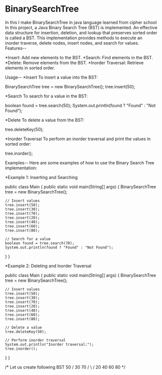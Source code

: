 # BinarySearchTree
In this I make BinarySearchTree in java language learned from cipher school
In this project, a Java Binary Search Tree (BST) is implemented. An effective data structure for insertion, deletion, and lookup that preserves sorted order is called a BST. This implementation provides methods to execute an inorder traverse, delete nodes, insert nodes, and search for values.
Features--

*Insert: Add new elements to the BST. *Search: Find elements in the BST. *Delete: Remove elements from the BST. *Inorder Traversal: Retrieve elements in sorted order.

Usage-- *Insert To insert a value into the BST:

BinarySearchTree tree = new BinarySearchTree(); tree.insert(50);

*Search To search for a value in the BST:

boolean found = tree.search(50); System.out.println(found ? "Found" : "Not Found");

*Delete To delete a value from the BST:

tree.deleteKey(50);

*Inorder Traversal To perform an inorder traversal and print the values in sorted order:

tree.inorder();

Examples-- Here are some examples of how to use the Binary Search Tree implementation:

*Example 1: Inserting and Searching

public class Main { public static void main(String[] args) { BinarySearchTree tree = new BinarySearchTree();

    // Insert values
    tree.insert(50);
    tree.insert(30);
    tree.insert(70);
    tree.insert(20);
    tree.insert(40);
    tree.insert(60);
    tree.insert(80);

    // Search for a value
    boolean found = tree.search(70);
    System.out.println(found ? "Found" : "Not Found");
}
}

*Example 2: Deleting and Inorder Traversal

public class Main { public static void main(String[] args) { BinarySearchTree tree = new BinarySearchTree();

    // Insert values
    tree.insert(50);
    tree.insert(30);
    tree.insert(70);
    tree.insert(20);
    tree.insert(40);
    tree.insert(60);
    tree.insert(80);

    // Delete a value
    tree.deleteKey(50);

    // Perform inorder traversal
    System.out.println("Inorder traversal:");
    tree.inorder();
}
}

/* Let us create following BST 50 /
30 70 / \ /
20 40 60 80 */
